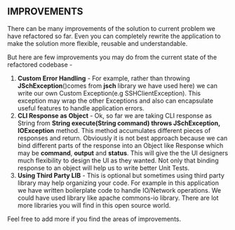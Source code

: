 ## IMPROVEMENTS ##

There can be many improvements of the solution to current problem we have refactored so far. 
Even you can completely rewrite the application to make the solution more flexible, reusable and understandable. 

But here are few improvements you may do from the current state of the refactored codebase -

1. **Custom Error Handling** - For example, rather than throwing **JSchException**()comes from **jsch** library we have used here) we can write our own Custom Exception(e.g SSHClientException). This exception may wrap the other Exceptions and also can encapsulate useful features to handle application errors.
2. **CLI Response as Object** - Ok, so far we are taking CLI response as String from **String execute(String command) throws JSchException, IOException** method. This method accumulates different pieces of responses and return. Obviously it is not best approach because we can bind different parts of the response into an Object like Response which may be **command**, **output** and **status**. This will give the the UI designers much flexibility to design the UI as they wanted. Not only that binding response to an object will help us to write better Unit Tests.
3. **Using Third Party LIB** - This is optional but sometimes using third party library may help organizing your code. For example in this application we have written boilerplate code to handle IO/Network operations. We could have used library like apache commons-io library. There are lot more libraries you will find in this open source world.

Feel free to add more if you find the areas of improvements. 